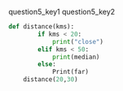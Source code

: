 question5_key1
question5_key2


```python
def distance(kms):
		if kms < 20:
			print("close")
		elif kms < 50:
			print(median)
		else:
			Print(far)
	distance(20,30)
 ```